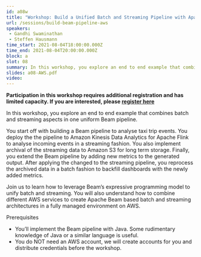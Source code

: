 ```yaml
---
id: a08w
title: "Workshop: Build a Unified Batch and Streaming Pipeline with Apache Beam on AWS"
url: /sessions/build-beam-pipeline-aws
speakers:
 - Gandhi Swaminathan
 - Steffen Hausmann
time_start: 2021-08-04T18:00:00.000Z
time_end: 2021-08-04T20:00:00.000Z
block: a
slot: 08
summary: In this workshop, you explore an end to end example that combines batch and streaming aspects in one uniform Beam pipeline. Check out the prerrequisites and additional registration.
slides: a08-AWS.pdf
video:
---
```


**Participation in this workshop requires additional registration and has limited capacity. If you are interested, please [register here](https://us02web.zoom.us/webinar/register/WN_3zNJOuDVQhGKxU-yg2Sbkg)**

In this workshop, you explore an end to end example that combines batch and streaming aspects in one uniform Beam pipeline.

You start off with building a Beam pipeline to analyse taxi trip events. You deploy the the pipeline to Amazon Kinesis Data Analytics for Apache Flink to analyse incoming events in a streaming fashion. You also implement archival of the streaming data to Amazon S3 for long term storage. Finally, you extend the Beam pipeline by adding new metrics to the generated output. After applying the changed to the streaming pipeline, you reprocess the archived data in a batch fashion to backfill dashboards with the newly added metrics.

Join us to learn how to leverage Beam’s expressive programming model to unify batch and streaming. You will also understand how to combine different AWS services to create Apache Beam based batch and streaming architectures in a fully managed environment on AWS.

Prerequisites

* You’ll implement the Beam pipeline with Java. Some rudimentary knowledge of Java or a similar language is useful.
* You do NOT need an AWS account, we will create accounts for you and distribute credentials before the workshop.